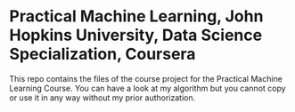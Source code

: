 Practical Machine Learning, John Hopkins University, Data Science Specialization, Coursera
==================

This repo contains the files of the course project for the Practical Machine Learning Course. 
You can have a look at my algorithm but you cannot copy or use it in any way without my prior authorization.
